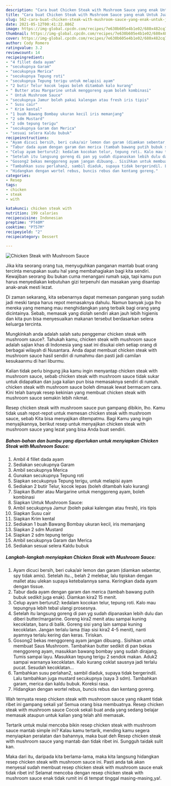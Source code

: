 ```yaml
---
description: "Cara buat Chicken Steak with Mushroom Sauce yang enak Untuk Jualan"
title: "Cara buat Chicken Steak with Mushroom Sauce yang enak Untuk Jualan"
slug: 562-cara-buat-chicken-steak-with-mushroom-sauce-yang-enak-untuk-jualan
date: 2021-05-12T00:41:22.886Z
image: https://img-global.cpcdn.com/recipes/7e630b605e4b1e02/680x482cq70/chicken-steak-with-mushroom-sauce-foto-resep-utama.jpg
thumbnail: https://img-global.cpcdn.com/recipes/7e630b605e4b1e02/680x482cq70/chicken-steak-with-mushroom-sauce-foto-resep-utama.jpg
cover: https://img-global.cpcdn.com/recipes/7e630b605e4b1e02/680x482cq70/chicken-steak-with-mushroom-sauce-foto-resep-utama.jpg
author: Cody Romero
ratingvalue: 3.2
reviewcount: 14
recipeingredient:
- "4 fillet dada ayam"
- "secukupnya Garam"
- "secukupnya Merica"
- "secukupnya Tepung roti"
- "secukupnya Tepung terigu untuk melapisi ayam"
- "2 butir Telur kocok lepas boleh ditambah kalo kurang"
- " Butter atau Margarine untuk menggoreng ayam boleh kombinasi"
- " Untuk Mushroom Sauce"
- "secukupnya Jamur boleh pakai kalengan atau fresh iris tipis"
- " Susu cair"
- " Krim kental"
- "1 buah Bawang Bombay ukuran kecil iris memanjang"
- "2 sdm Mustard"
- "2 sdm tepung terigu"
- "secukupnya Garam dan Merica"
- "sesuai selera Kaldu bubuk"
recipeinstructions:
- "Ayam dicuci bersih, beri cuka/air lemon dan garam (diamkan sebentar, spy tidak amis). Setelah itu.., belah 2 melebar, lalu tipiskan dengan mallet atau ulekan supaya ketebalannya sama. Keringkan dada ayam dengan tissue."
- "Tabur dada ayam dengan garam dan merica (tambah bawang putih bubuk sedikit juga enak). Diamkan kira2 15 menit."
- "Celup ayam berturut2: kedalam kocokan telur, tepung roti. Kalo mau tepungnya lebih tebal ulangi prosesnya."
- "Setelah itu langsung goreng di pan yg sudah dipanaskan lebih dulu dan diberi butter/margarine. Goreng kira2 menit atau sampai kuning kecoklatan, baru di balik. Goreng sisi yang lain sampai kuning kecoklatan. Jangan terlalu lama (tiap sisi kira2 4-5 menit), nanti ayamnya terlalu kering dan keras. Tiriskan."
- "Gosong2 bekas menggoreng ayam jangan dibuang.. Sisihkan untuk membuat Saus Mushroom. Tambahkan butter sedikit di pan bekas menggoreng ayam, masukkan bawang bombay yang sudah dirajang. Tumis sampai layu. Masukkan tepung terigu 2 sendok makan. Aduk2 sampai warnanya kecoklatan. Kalo kurang coklat sausnya jadi terlalu pucat. Sesudah kecoklatan..."
- "Tambahkan susu perlahan2, sambil diaduk, supaya tidak bergerindil. Lalu tambahkan juga mustard secukupnya (saya 3 sdm). Tambahkan garam, merica dan kaldu bubuk. Koreksi rasa."
- "Hidangkan dengan wortel rebus, buncis rebus dan kentang goreng."
categories:
- Resep
tags:
- chicken
- steak
- with

katakunci: chicken steak with 
nutrition: 199 calories
recipecuisine: Indonesian
preptime: "PT40M"
cooktime: "PT57M"
recipeyield: "2"
recipecategory: Dessert

---
```



![Chicken Steak with Mushroom Sauce](https://img-global.cpcdn.com/recipes/7e630b605e4b1e02/680x482cq70/chicken-steak-with-mushroom-sauce-foto-resep-utama.jpg)

Jika kita seorang orang tua, menyuguhkan panganan mantab buat orang tercinta merupakan suatu hal yang membahagiakan bagi kita sendiri. Kewajiban seorang ibu bukan cuma menangani rumah saja, tapi kamu pun harus menyediakan kebutuhan gizi terpenuhi dan masakan yang disantap anak-anak mesti lezat.

Di zaman  sekarang, kita sebenarnya dapat memesan panganan yang sudah jadi meski tanpa harus repot memasaknya dahulu. Namun banyak juga lho mereka yang memang mau menghidangkan yang terbaik bagi orang yang dicintainya. Sebab, memasak yang diolah sendiri akan jauh lebih higienis dan kita pun bisa menyesuaikan makanan tersebut berdasarkan selera keluarga tercinta. 



Mungkinkah anda adalah salah satu penggemar chicken steak with mushroom sauce?. Tahukah kamu, chicken steak with mushroom sauce adalah sajian khas di Indonesia yang saat ini disukai oleh setiap orang di berbagai wilayah di Nusantara. Anda dapat membuat chicken steak with mushroom sauce hasil sendiri di rumahmu dan pasti jadi camilan kesukaanmu di hari liburmu.

Kalian tidak perlu bingung jika kamu ingin menyantap chicken steak with mushroom sauce, sebab chicken steak with mushroom sauce tidak sukar untuk didapatkan dan juga kalian pun bisa memasaknya sendiri di rumah. chicken steak with mushroom sauce boleh dimasak lewat bermacam cara. Kini telah banyak resep kekinian yang membuat chicken steak with mushroom sauce semakin lebih nikmat.

Resep chicken steak with mushroom sauce pun gampang dibikin, lho. Kamu tidak usah repot-repot untuk memesan chicken steak with mushroom sauce, sebab Kita bisa menyajikan ditempatmu. Bagi Kamu yang ingin menyajikannya, berikut resep untuk menyajikan chicken steak with mushroom sauce yang lezat yang bisa Anda buat sendiri.

<!--inarticleads1-->

##### Bahan-bahan dan bumbu yang diperlukan untuk menyiapkan Chicken Steak with Mushroom Sauce:

1. Ambil 4 fillet dada ayam
1. Sediakan secukupnya Garam
1. Ambil secukupnya Merica
1. Gunakan secukupnya Tepung roti
1. Siapkan secukupnya Tepung terigu, untuk melapisi ayam
1. Sediakan 2 butir Telur, kocok lepas (boleh ditambah kalo kurang)
1. Siapkan  Butter atau Margarine untuk menggoreng ayam, boleh kombinasi
1. Siapkan  Untuk Mushroom Sauce:
1. Ambil secukupnya Jamur (boleh pakai kalengan atau fresh), iris tipis
1. Siapkan  Susu cair
1. Siapkan  Krim kental
1. Sediakan 1 buah Bawang Bombay ukuran kecil, iris memanjang
1. Siapkan 2 sdm Mustard
1. Siapkan 2 sdm tepung terigu
1. Ambil secukupnya Garam dan Merica
1. Sediakan sesuai selera Kaldu bubuk




<!--inarticleads2-->

##### Langkah-langkah menyiapkan Chicken Steak with Mushroom Sauce:

1. Ayam dicuci bersih, beri cuka/air lemon dan garam (diamkan sebentar, spy tidak amis). Setelah itu.., belah 2 melebar, lalu tipiskan dengan mallet atau ulekan supaya ketebalannya sama. Keringkan dada ayam dengan tissue.
1. Tabur dada ayam dengan garam dan merica (tambah bawang putih bubuk sedikit juga enak). Diamkan kira2 15 menit.
1. Celup ayam berturut2: kedalam kocokan telur, tepung roti. Kalo mau tepungnya lebih tebal ulangi prosesnya.
1. Setelah itu langsung goreng di pan yg sudah dipanaskan lebih dulu dan diberi butter/margarine. Goreng kira2 menit atau sampai kuning kecoklatan, baru di balik. Goreng sisi yang lain sampai kuning kecoklatan. Jangan terlalu lama (tiap sisi kira2 4-5 menit), nanti ayamnya terlalu kering dan keras. Tiriskan.
1. Gosong2 bekas menggoreng ayam jangan dibuang.. Sisihkan untuk membuat Saus Mushroom. Tambahkan butter sedikit di pan bekas menggoreng ayam, masukkan bawang bombay yang sudah dirajang. Tumis sampai layu. Masukkan tepung terigu 2 sendok makan. Aduk2 sampai warnanya kecoklatan. Kalo kurang coklat sausnya jadi terlalu pucat. Sesudah kecoklatan...
1. Tambahkan susu perlahan2, sambil diaduk, supaya tidak bergerindil. Lalu tambahkan juga mustard secukupnya (saya 3 sdm). Tambahkan garam, merica dan kaldu bubuk. Koreksi rasa.
1. Hidangkan dengan wortel rebus, buncis rebus dan kentang goreng.




Wah ternyata resep chicken steak with mushroom sauce yang nikamt tidak ribet ini gampang sekali ya! Semua orang bisa membuatnya. Resep chicken steak with mushroom sauce Cocok sekali buat anda yang sedang belajar memasak ataupun untuk kalian yang telah ahli memasak.

Tertarik untuk mulai mencoba bikin resep chicken steak with mushroom sauce mantab simple ini? Kalau kamu tertarik, mending kamu segera menyiapkan peralatan dan bahannya, maka buat deh Resep chicken steak with mushroom sauce yang mantab dan tidak ribet ini. Sungguh taidak sulit kan. 

Maka dari itu, daripada kita berlama-lama, maka kita langsung hidangkan resep chicken steak with mushroom sauce ini. Pasti anda tak akan menyesal sudah membuat resep chicken steak with mushroom sauce enak tidak ribet ini! Selamat mencoba dengan resep chicken steak with mushroom sauce enak tidak rumit ini di tempat tinggal masing-masing,ya!.

